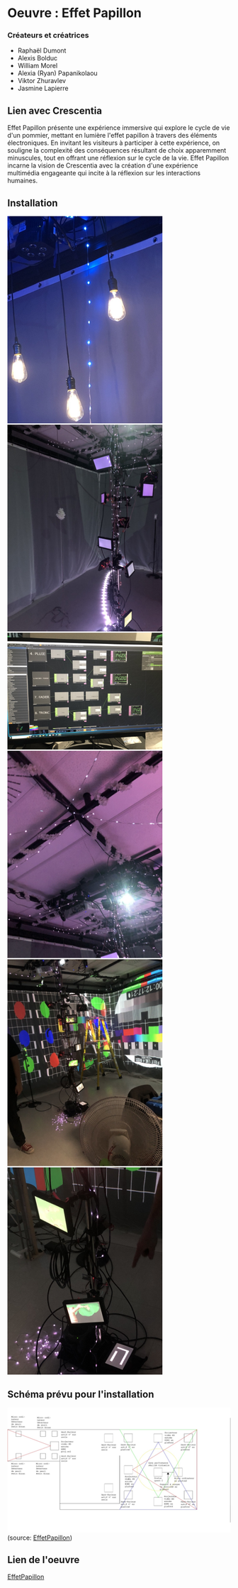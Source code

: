 # Oeuvre : Effet Papillon
### Créateurs et créatrices
- Raphaël Dumont
- Alexis Bolduc
- William Morel
- Alexia (Ryan) Papanikolaou
- Viktor Zhuravlev
- Jasmine Lapierre

## Lien avec Crescentia
Effet Papillon présente une expérience immersive qui explore le cycle de vie d'un pommier, mettant en lumière l'effet papillon à travers des éléments électroniques. En invitant les visiteurs à participer à cette expérience, on souligne la complexité des conséquences résultant de choix apparemment minuscules, tout en offrant une réflexion sur le cycle de la vie. Effet Papillon incarne la vision de Crescentia avec la création d'une expérience multimédia engageante qui incite à la réflexion sur les interactions humaines.

## Installation
<img src="./media/experiences/EFFETPAPILLON_eclairage.jpg" width="350"/>
<img src="./media/experiences/EFFETPAPILLON_grandplan.jpg" width="350"/>
<img src="./media/experiences/EFFETPAPILLON_installation.jpg" width="350"/>
<img src="./media/experiences/EFFETPAPILLON_installation2.jpg" width="350"/>
<img src="./media/experiences/EFFETPAPILLON_planensemble.jpg" width="350"/>
<img src="./media/experiences/EFFETPAPILLON_planproche.jpg" width="350"/>

## Schéma prévu pour l'installation
![Schema](./media/effetpapillon_plantation.jpg)
(source: [EffetPapillon](https://tim-montmorency.com/2024/projets/Effet-Papillon/docs/web/preproduction.html))

## Lien de l'oeuvre
[EffetPapillon](https://tim-montmorency.com/2024/projets/Effet-Papillon/docs/web/index.html)


